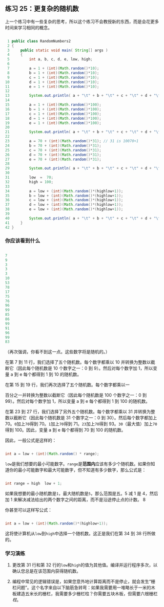 ## 练习 25：更复杂的随机数

上一个练习中有一些复杂的思考，所以这个练习不会教授新的东西，而是会花更多时间来学习相同的概念。


```java

 1 public class RandomNumbers2
 2 {
 3     public static void main( String[] args )
 4     {
 5         int a, b, c, d, e, low, high;
 6 
 7         a = 1 + (int)(Math.random()*10);
 8         b = 1 + (int)(Math.random()*10);
 9         c = 1 + (int)(Math.random()*10);
10         d = 1 + (int)(Math.random()*10);
11         e = 1 + (int)(Math.random()*10);
12 
13         System.out.println( a + "\t" + b + "\t" + c + "\t" + d + "\t" + e );
14 
15         a = 1 + (int)(Math.random()*100);
16         b = 1 + (int)(Math.random()*100);
17         c = 1 + (int)(Math.random()*100);
18         d = 1 + (int)(Math.random()*100);
19         e = 1 + (int)(Math.random()*100);
20 
21         System.out.println( a + "\t" + b + "\t" + c + "\t" + d + "\t" + e );
22 
23         a = 70 + (int)(Math.random()*31); // 31 is 100­70+1
24         b = 70 + (int)(Math.random()*31);
25         c = 70 + (int)(Math.random()*31);
26         d = 70 + (int)(Math.random()*31);
27         e = 70 + (int)(Math.random()*31);
28 
29         System.out.println( a + "\t" + b + "\t" + c + "\t" + d + "\t" + e );
30 
31         low  =  70;
32         high = 100;
33 
34         a = low + (int)(Math.random()*(high­low+1));
35         b = low + (int)(Math.random()*(high­low+1));
36         c = low + (int)(Math.random()*(high­low+1));
37         d = low + (int)(Math.random()*(high­low+1));
38         e = low + (int)(Math.random()*(high­low+1));
39 
40         System.out.println( a + "\t" + b + "\t" + c + "\t" + d + "\t" + e );
41     }
42 }
```

### 你应该看到什么

```java

7
9
3
3
3
10
53
78
17
75
76
96
99
85
86
99
91
96
99
83
```

（再次强调，你看不到这一点。这些数字将是随机的。）

在第 7 到 11 行，我们选择了五个随机数。每个数字都乘以 10 并转换为整数以截断它（因此每个随机数是 10 个数字之一：0 到 9）。然后对每个数字加 1，所以变量 a 到 e 每个都得到 1 到 10 的随机数。

在第 15 到 19 行，我们再次选择了五个随机数。每个数字都乘以一

百分之一并转换为整数以截断它（因此每个随机数是 100 个数字之一：0 到 99）。然后对每个数字加 1，所以变量 a 到 e 每个都得到 1 到 100 的随机数。

在第 23 到 27 行，我们选择了另外五个随机数。每个数字都乘以 31 并转换为整数以截断它（因此每个随机数是 31 个数字之一：0 到 30）。然后每个数字都加上 70。`0`加上`70`得到 70。`1`加上`70`得到 71。`23`加上`70`得到 93。`30`（最大值）加上`70`得到 100。因此，变量 a 到 e 每个都得到 70 到 100 的随机数。

因此，一般公式是这样的：

```java

int a = low + (int)(Math.random() * range);
```

`low`是我们想要的最小可能数字。`range`是**范围内**应该有多少个随机数。如果你知道你的最小可能数字和最大可能数字，但不知道有多少数字，那么公式是：

```java

int range = high ­ low + 1;
```

如果我想要的最小随机数是`1`，最大随机数是`5`，那么范围是五。5 减 1 是 4，然后加 1 来解决减法给出的两个数字之间的距离，而不是沿途停止点的计数。 8

你甚至可以这样写公式：

```java

int a = low + (int)(Math.random()*(high­low+1));
```

这将使计算机从`low`到`high`中选择一个随机数。这正是我们在第 34 到 38 行所做的。

### 学习演练

1.  更改第 31 行和第 32 行的`low`和`high`的值为其他值。编译并运行程序多次，以确认您总是在该范围内获得随机数。

1.  编程中常见的逻辑错误是，如果您意外地计算距离而不是停止，就会发生“栅栏问题”。这个名字来自以下脑筋急转弯：如果我需要用一堆略长于一米的木板建造五米长的栅栏，我需要多少栅栏柱？你需要五块木板，但需要六根栅栏*柱*。

